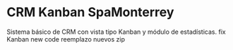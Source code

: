 # CRM Kanban SpaMonterrey

Sistema básico de CRM con vista tipo Kanban y módulo de estadísticas.
fix
Kanban new code
reemplazo nuevos zip
